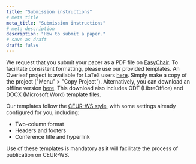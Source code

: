 ```yaml
---
title: "Submission instructions"
# meta title
meta_title: "Submission instructions"
# meta description
description: "How to submit a paper."
# save as draft
draft: false
---
```


We request that you submit your paper as a PDF file on <a href="https://easychair.org/conferences/?conf=xaied2026" target="_blank">EasyChair</a>. To facilitate consistent formatting, please use our provided templates. An Overleaf project is available for LaTeX users <a href="https://www.overleaf.com/read/pzqqksjnzwdh#e538d9" target="_blank">here</a>. Simply make a copy of the project ("Menu" > "Copy Project"). Alternatively, you can download an offline version [here](/XAIEd2026_template.zip). This download also includes ODT (LibreOffice) and DOCX (Microsoft Word) template files.

Our templates follow the <a href="https://ceur-ws.org/HOWTOSUBMIT.html#CEURART" target="_blank">CEUR-WS style</a>, with some settings already configured for you, including:

- Two-column format
- Headers and footers
- Conference title and hyperlink

Use of these templates is mandatory as it will facilitate the process of publication on CEUR-WS.